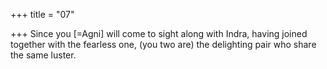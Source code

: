 +++
title = "07"

+++
Since you [=Agni] will come to sight along with Indra, having joined  together with the fearless one,
(you two are) the delighting pair who share the same luster.